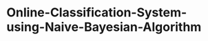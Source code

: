 Online-Classification-System-using-Naive-Bayesian-Algorithm
===========================================================

